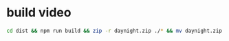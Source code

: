 #  build video
```bash
cd dist && npm run build && zip -r daynight.zip ./* && mv daynight.zip ../daynightVideo.zip 
``` 